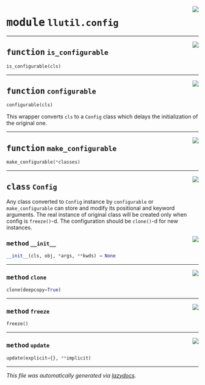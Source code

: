 <!-- markdownlint-disable -->

<a href="https://github.com/tjyuyao/ice-learn/blob/main/ice/llutil/config.py#L0"><img align="right" style="float:right;" src="https://img.shields.io/badge/-source-cccccc?style=flat-square"></a>

# <kbd>module</kbd> `llutil.config`





---

<a href="https://github.com/tjyuyao/ice-learn/blob/main/ice/llutil/config.py#L4"><img align="right" style="float:right;" src="https://img.shields.io/badge/-source-cccccc?style=flat-square"></a>

## <kbd>function</kbd> `is_configurable`

```python
is_configurable(cls)
```






---

<a href="https://github.com/tjyuyao/ice-learn/blob/main/ice/llutil/config.py#L8"><img align="right" style="float:right;" src="https://img.shields.io/badge/-source-cccccc?style=flat-square"></a>

## <kbd>function</kbd> `configurable`

```python
configurable(cls)
```

This wrapper converts ``cls`` to a ``Config`` class which delays the initialization of the original one.  




---

<a href="https://github.com/tjyuyao/ice-learn/blob/main/ice/llutil/config.py#L74"><img align="right" style="float:right;" src="https://img.shields.io/badge/-source-cccccc?style=flat-square"></a>

## <kbd>function</kbd> `make_configurable`

```python
make_configurable(*classes)
```






---

<a href="https://github.com/tjyuyao/ice-learn/blob/main/ice/llutil/config.py#L95"><img align="right" style="float:right;" src="https://img.shields.io/badge/-source-cccccc?style=flat-square"></a>

## <kbd>class</kbd> `Config`
Any class converted to ``Config`` instance by ``configurable`` or ``make_configurable`` can store and modify its positional and keyword arguments. The real instance of original class will be created only when config is ``freeze()``-d. The configuration should be ``clone()``-d for new instances. 

<a href="https://github.com/tjyuyao/ice-learn/blob/main/ice/llutil/config.py#L101"><img align="right" style="float:right;" src="https://img.shields.io/badge/-source-cccccc?style=flat-square"></a>

### <kbd>method</kbd> `__init__`

```python
__init__(cls, obj, *args, **kwds) → None
```








---

<a href="https://github.com/tjyuyao/ice-learn/blob/main/ice/llutil/config.py#L133"><img align="right" style="float:right;" src="https://img.shields.io/badge/-source-cccccc?style=flat-square"></a>

### <kbd>method</kbd> `clone`

```python
clone(deepcopy=True)
```





---

<a href="https://github.com/tjyuyao/ice-learn/blob/main/ice/llutil/config.py#L137"><img align="right" style="float:right;" src="https://img.shields.io/badge/-source-cccccc?style=flat-square"></a>

### <kbd>method</kbd> `freeze`

```python
freeze()
```





---

<a href="https://github.com/tjyuyao/ice-learn/blob/main/ice/llutil/config.py#L128"><img align="right" style="float:right;" src="https://img.shields.io/badge/-source-cccccc?style=flat-square"></a>

### <kbd>method</kbd> `update`

```python
update(explicit={}, **implicit)
```








---

_This file was automatically generated via [lazydocs](https://github.com/ml-tooling/lazydocs)._
